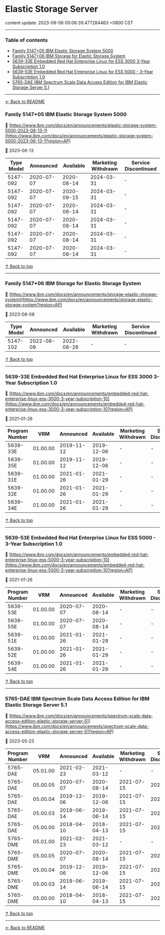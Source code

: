 # Elastic Storage Server

content update: 2023-09-06 00:06:39.477284463 +0800 CST

---

### Table of contents


- [Family 5147+05 IBM Elastic Storage System 5000](#family-514705-ibm-elastic-storage-system-5000)
- [Family 5147+06 IBM Storage for Elastic Storage System](#family-514706-ibm-storage-for-elastic-storage-system)
- [5639-33E Embedded Red Hat Enterprise Linux for ESS 3000 3-Year Subscription 1.0](#5639-33e-embedded-red-hat-enterprise-linux-for-ess-3000-3-year-subscription-10)
- [5639-53E Embedded Red Hat Enterprise Linux for ESS 5000 - 3-Year Subscription 1.0](#5639-53e-embedded-red-hat-enterprise-linux-for-ess-5000-3-year-subscription-10)
- [5765-DAE IBM Spectrum Scale Data Access Edition for IBM Elastic Storage Server 5.1](#5765-dae-ibm-spectrum-scale-data-access-edition-for-ibm-elastic-storage-server-51)

---

[← Back to README](../README.md)





### Family 5147+05 IBM Elastic Storage System 5000

🔗 [https://www.ibm.com/docs/en/announcements/elastic-storage-system-5000-2023-06-13-1](https://www.ibm.com/docs/en/announcements/elastic-storage-system-5000-2023-06-13-1?region=AP)

📅 2023-06-13

| Type Model | Announced | Available | Marketing Withdrawn | Service Discontinued |
| --- | --- | --- | --- | --- |
| 5147-092 | 2020-07-07 | 2020-08-14 | 2024-03-31 | - |
| 5147-092 | 2020-07-07 | 2020-09-15 | 2024-03-31 | - |
| 5147-092 | 2020-07-07 | 2020-08-14 | 2024-03-31 | - |
| 5147-092 | 2020-07-07 | 2020-08-14 | 2024-03-31 | - |
| 5147-092 | 2020-07-07 | 2020-08-14 | 2024-03-31 | - |
| 5147-092 | 2020-07-07 | 2020-08-14 | 2024-03-31 | - |





[↑ Back to top](#table-of-contents)

---





### Family 5147+06 IBM Storage for Elastic Storage System

🔗 [https://www.ibm.com/docs/en/announcements/storage-elastic-storage-system](https://www.ibm.com/docs/en/announcements/storage-elastic-storage-system?region=AP)

📅 2023-08-08

| Type Model | Announced | Available | Marketing Withdrawn | Service Discontinued |
| --- | --- | --- | --- | --- |
| 5147-102 | 2022-08-09 | 2022-08-26 | - | - |





[↑ Back to top](#table-of-contents)

---





### 5639-33E Embedded Red Hat Enterprise Linux for ESS 3000 3-Year Subscription 1.0

🔗 [https://www.ibm.com/docs/en/announcements/embedded-red-hat-enterprise-linux-ess-3000-3-year-subscription-10](https://www.ibm.com/docs/en/announcements/embedded-red-hat-enterprise-linux-ess-3000-3-year-subscription-10?region=AP)

📅 2021-01-26

| Program Number | VRM | Announced | Available | Marketing Withdrawn | Service Discontinued |
| --- | --- | --- | --- | --- | --- |
| 5639-33E | 01.00.00 | 2019-11-12 | 2019-12-06 | - | - |
| 5639-35E | 01.00.00 | 2019-11-12 | 2019-12-06 | - | - |
| 5639-31E | 01.00.00 | 2021-01-26 | 2021-01-29 | - | - |
| 5639-32E | 01.00.00 | 2021-01-26 | 2021-01-29 | - | - |
| 5639-34E | 01.00.00 | 2021-01-26 | 2021-01-29 | - | - |





[↑ Back to top](#table-of-contents)

---





### 5639-53E Embedded Red Hat Enterprise Linux for ESS 5000 - 3-Year Subscription 1.0

🔗 [https://www.ibm.com/docs/en/announcements/embedded-red-hat-enterprise-linux-ess-5000-3-year-subscription-10](https://www.ibm.com/docs/en/announcements/embedded-red-hat-enterprise-linux-ess-5000-3-year-subscription-10?region=AP)

📅 2021-01-26

| Program Number | VRM | Announced | Available | Marketing Withdrawn | Service Discontinued |
| --- | --- | --- | --- | --- | --- |
| 5639-53E | 01.00.00 | 2020-07-07 | 2020-08-14 | - | - |
| 5639-55E | 01.00.00 | 2020-07-07 | 2020-08-14 | - | - |
| 5639-51E | 01.00.00 | 2021-01-26 | 2021-01-29 | - | - |
| 5639-52E | 01.00.00 | 2021-01-26 | 2021-01-29 | - | - |
| 5639-54E | 01.00.00 | 2021-01-26 | 2021-01-29 | - | - |





[↑ Back to top](#table-of-contents)

---





### 5765-DAE IBM Spectrum Scale Data Access Edition for IBM Elastic Storage Server 5.1

🔗 [https://www.ibm.com/docs/en/announcements/spectrum-scale-data-access-edition-elastic-storage-server-51](https://www.ibm.com/docs/en/announcements/spectrum-scale-data-access-edition-elastic-storage-server-51?region=AP)

📅 2023-05-23

| Program Number | VRM | Announced | Available | Marketing Withdrawn | Service Discontinued |
| --- | --- | --- | --- | --- | --- |
| 5765-DAE | 05.01.00 | 2021-02-23 | 2021-03-12 | - | - |
| 5765-DAE | 05.00.05 | 2020-07-07 | 2020-08-14 | 2021-07-15 | 2022-04-30 |
| 5765-DAE | 05.00.04 | 2019-12-06 | 2019-12-06 | 2021-07-15 | 2022-04-30 |
| 5765-DAE | 05.00.03 | 2019-06-14 | 2019-06-14 | 2021-07-15 | 2022-04-30 |
| 5765-DAE | 05.00.00 | 2018-04-10 | 2018-04-13 | 2021-07-15 | 2022-04-30 |
| 5765-DME | 05.01.00 | 2021-02-23 | 2021-03-12 | - | - |
| 5765-DME | 05.00.05 | 2020-07-07 | 2020-08-14 | 2021-07-15 | 2022-04-30 |
| 5765-DME | 05.00.04 | 2019-12-06 | 2019-12-06 | 2021-07-15 | 2022-04-30 |
| 5765-DME | 05.00.03 | 2019-06-14 | 2019-06-14 | 2021-07-15 | 2022-04-30 |
| 5765-DME | 05.00.00 | 2018-04-10 | 2018-04-13 | 2021-07-15 | 2022-04-30 |





[↑ Back to top](#table-of-contents)

---



[← Back to README](../README.md)